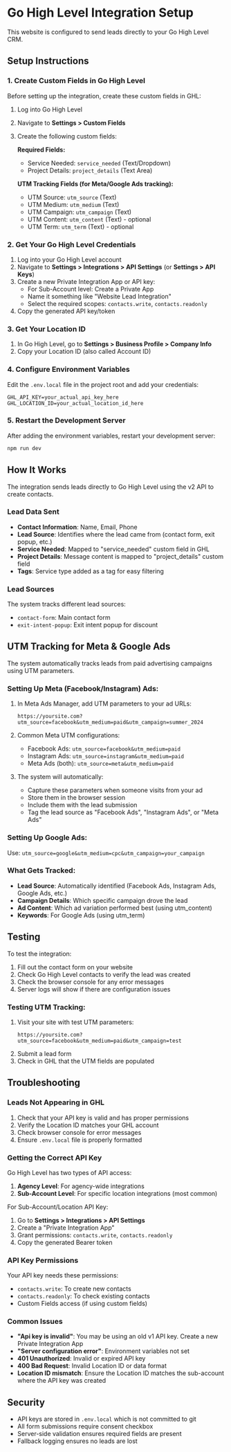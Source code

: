 # Go High Level Integration Setup

This website is configured to send leads directly to your Go High Level CRM.

## Setup Instructions

### 1. Create Custom Fields in Go High Level

Before setting up the integration, create these custom fields in GHL:

1. Log into Go High Level
2. Navigate to **Settings > Custom Fields**
3. Create the following custom fields:
   
   **Required Fields:**
   - Service Needed: `service_needed` (Text/Dropdown)
   - Project Details: `project_details` (Text Area)
   
   **UTM Tracking Fields (for Meta/Google Ads tracking):**
   - UTM Source: `utm_source` (Text)
   - UTM Medium: `utm_medium` (Text)
   - UTM Campaign: `utm_campaign` (Text)
   - UTM Content: `utm_content` (Text) - optional
   - UTM Term: `utm_term` (Text) - optional

### 2. Get Your Go High Level Credentials

1. Log into your Go High Level account
2. Navigate to **Settings > Integrations > API Settings** (or **Settings > API Keys**)
3. Create a new Private Integration App or API key:
   - For Sub-Account level: Create a Private App
   - Name it something like "Website Lead Integration"
   - Select the required scopes: `contacts.write`, `contacts.readonly`
4. Copy the generated API key/token

### 3. Get Your Location ID

1. In Go High Level, go to **Settings > Business Profile > Company Info**
2. Copy your Location ID (also called Account ID)

### 4. Configure Environment Variables

Edit the `.env.local` file in the project root and add your credentials:

```env
GHL_API_KEY=your_actual_api_key_here
GHL_LOCATION_ID=your_actual_location_id_here
```

### 5. Restart the Development Server

After adding the environment variables, restart your development server:

```bash
npm run dev
```

## How It Works

The integration sends leads directly to Go High Level using the v2 API to create contacts.

### Lead Data Sent

- **Contact Information**: Name, Email, Phone
- **Lead Source**: Identifies where the lead came from (contact form, exit popup, etc.)
- **Service Needed**: Mapped to "service_needed" custom field in GHL
- **Project Details**: Message content is mapped to "project_details" custom field
- **Tags**: Service type added as a tag for easy filtering

### Lead Sources

The system tracks different lead sources:
- `contact-form`: Main contact form
- `exit-intent-popup`: Exit intent popup for discount

## UTM Tracking for Meta & Google Ads

The system automatically tracks leads from paid advertising campaigns using UTM parameters.

### Setting Up Meta (Facebook/Instagram) Ads:

1. In Meta Ads Manager, add UTM parameters to your ad URLs:
   ```
   https://yoursite.com?utm_source=facebook&utm_medium=paid&utm_campaign=summer_2024
   ```

2. Common Meta UTM configurations:
   - Facebook Ads: `utm_source=facebook&utm_medium=paid`
   - Instagram Ads: `utm_source=instagram&utm_medium=paid`
   - Meta Ads (both): `utm_source=meta&utm_medium=paid`

3. The system will automatically:
   - Capture these parameters when someone visits from your ad
   - Store them in the browser session
   - Include them with the lead submission
   - Tag the lead source as "Facebook Ads", "Instagram Ads", or "Meta Ads"

### Setting Up Google Ads:

Use: `utm_source=google&utm_medium=cpc&utm_campaign=your_campaign`

### What Gets Tracked:

- **Lead Source**: Automatically identified (Facebook Ads, Instagram Ads, Google Ads, etc.)
- **Campaign Details**: Which specific campaign drove the lead
- **Ad Content**: Which ad variation performed best (using utm_content)
- **Keywords**: For Google Ads (using utm_term)

## Testing

To test the integration:

1. Fill out the contact form on your website
2. Check Go High Level contacts to verify the lead was created
3. Check the browser console for any error messages
4. Server logs will show if there are configuration issues

### Testing UTM Tracking:

1. Visit your site with test UTM parameters:
   ```
   https://yoursite.com?utm_source=facebook&utm_medium=paid&utm_campaign=test
   ```
2. Submit a lead form
3. Check in GHL that the UTM fields are populated

## Troubleshooting

### Leads Not Appearing in GHL

1. Check that your API key is valid and has proper permissions
2. Verify the Location ID matches your GHL account
3. Check browser console for error messages
4. Ensure `.env.local` file is properly formatted

### Getting the Correct API Key

Go High Level has two types of API access:
1. **Agency Level**: For agency-wide integrations
2. **Sub-Account Level**: For specific location integrations (most common)

For Sub-Account/Location API Key:
1. Go to **Settings > Integrations > API Settings**
2. Create a "Private Integration App"
3. Grant permissions: `contacts.write`, `contacts.readonly`
4. Copy the generated Bearer token

### API Key Permissions

Your API key needs these permissions:
- `contacts.write`: To create new contacts
- `contacts.readonly`: To check existing contacts
- Custom Fields access (if using custom fields)

### Common Issues

- **"Api key is invalid"**: You may be using an old v1 API key. Create a new Private Integration App
- **"Server configuration error"**: Environment variables not set
- **401 Unauthorized**: Invalid or expired API key
- **400 Bad Request**: Invalid Location ID or data format
- **Location ID mismatch**: Ensure the Location ID matches the sub-account where the API key was created

## Security

- API keys are stored in `.env.local` which is not committed to git
- All form submissions require consent checkbox
- Server-side validation ensures required fields are present
- Fallback logging ensures no leads are lost